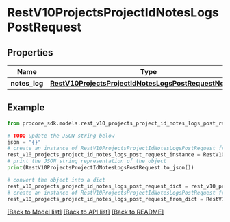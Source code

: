 # RestV10ProjectsProjectIdNotesLogsPostRequest


## Properties

Name | Type | Description | Notes
------------ | ------------- | ------------- | -------------
**notes_log** | [**RestV10ProjectsProjectIdNotesLogsPostRequestNotesLog**](RestV10ProjectsProjectIdNotesLogsPostRequestNotesLog.md) |  | 

## Example

```python
from procore_sdk.models.rest_v10_projects_project_id_notes_logs_post_request import RestV10ProjectsProjectIdNotesLogsPostRequest

# TODO update the JSON string below
json = "{}"
# create an instance of RestV10ProjectsProjectIdNotesLogsPostRequest from a JSON string
rest_v10_projects_project_id_notes_logs_post_request_instance = RestV10ProjectsProjectIdNotesLogsPostRequest.from_json(json)
# print the JSON string representation of the object
print(RestV10ProjectsProjectIdNotesLogsPostRequest.to_json())

# convert the object into a dict
rest_v10_projects_project_id_notes_logs_post_request_dict = rest_v10_projects_project_id_notes_logs_post_request_instance.to_dict()
# create an instance of RestV10ProjectsProjectIdNotesLogsPostRequest from a dict
rest_v10_projects_project_id_notes_logs_post_request_from_dict = RestV10ProjectsProjectIdNotesLogsPostRequest.from_dict(rest_v10_projects_project_id_notes_logs_post_request_dict)
```
[[Back to Model list]](../README.md#documentation-for-models) [[Back to API list]](../README.md#documentation-for-api-endpoints) [[Back to README]](../README.md)


